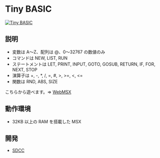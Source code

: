 # Tiny BASIC

[![Tiny BASIC](http://img.youtube.com/vi/L0xym_2eqnM/0.jpg)](https://www.youtube.com/watch?v=L0xym_2eqnM)

## 説明
- 変数は A～Z、配列は @、0〜32767 の数値のみ
- コマンドは NEW, LIST, RUN
- ステートメントは LET, PRINT, INPUT, GOTO, GOSUB, RETURN, IF, FOR, NEXT, STOP
- 演算子は +, -, *, /, =, #, >, >=, <, <=
- 関数は RND, ABS, SIZE

こちらから遊べます。⇒  [WebMSX](http://webmsx.org/?MACHINE=MSX1J&ROM=https://github.com/CoBinee/tinybas-msx/raw/main/rom/TINYBAS.ROM)

## 動作環境
- 32KB 以上の RAM を搭載した MSX

## 開発
- [SDCC](https://sdcc.sourceforge.net)
